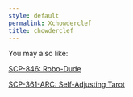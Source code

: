 ```yaml
---
style: default
permalink: Xchowderclef
title: chowderclef
---
```

You may also like:

[SCP-846: Robo-Dude](http://scp-wiki.net/scp-846)

[SCP-361-ARC: Self-Adjusting Tarot](http://scp-wiki.net/scp-361-arc)
